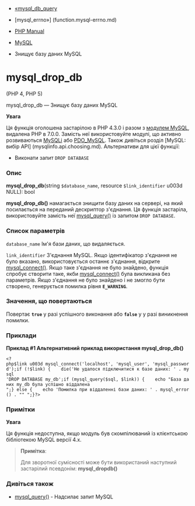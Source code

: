 - [«mysql_db_query](function.mysql-db-query.md)
- [mysql_errno»] (function.mysql-errno.md)

- [PHP Manual](index.md)
- [MySQL](ref.mysql.md)
- Знищує базу даних MySQL

# mysql_drop_db

(PHP 4, PHP 5)

mysql_drop_db — Знищує базу даних MySQL

**Увага**

Ця функція оголошена застарілою в PHP 4.3.0 і разом з [модулем
MySQL](book.mysql.md), видалена PHP в 7.0.0. Замість неї використовуйте
модулі, що активно розвиваються [MySQLi](book.mysqli.md) або
[PDO_MySQL](ref.pdo-mysql.md). Також дивіться розділ [MySQL: вибір
API] (mysqlinfo.api.choosing.md). Альтернативи для цієї функції:

- Виконати запит `DROP DATABASE`

### Опис

**mysql_drop_db**(string `$database_name`, resource `$link_identifier` u003d
NULL): bool

**mysql_drop_db()** намагається знищити базу даних на сервері, на
який посилається на переданий дескриптор з'єднання. Ця функція
застаріла, використовуйте замість неї
[mysql_query()](function.mysql-query.md) із запитом `DROP DATABASE`.

### Список параметрів

`database_name`
Ім'я бази даних, що видаляється.

`link_identifier`
З'єднання MySQL. Якщо ідентифікатор з'єднання не було вказано,
використовується останнє з'єднання, відкрите
[mysql_connect()](function.mysql-connect.md). Якщо таке з'єднання не
було знайдено, функція спробує створити таке, якби
[mysql_connect()](function.mysql-connect.md) була викликана без
параметрів. Якщо з'єднання не було знайдено і не змогло бути створено,
генерується помилка рівня **`E_WARNING`**.

### Значення, що повертаються

Повертає **`true`** у разі успішного виконання або **`false`** у
у разі виникнення помилки.

### Приклади

**Приклад #1 Альтернативний приклад використання **mysql_drop_db()****

` <?php$link u003d mysql_connect('localhost', 'mysql_user', 'mysql_password');if (!$link) {    die('Не удалося підключитися к базе даних: ' . mysql 'DROP DATABASE my_db';if (mysql_query($sql, $link)) {    echo "База даних my_db була успішно віддалена
";} else {    echo 'Помилка при віддаленні бази даних: ' . mysql_error() . ""
";}?> `

### Примітки

**Увага**

Ця функція недоступна, якщо модуль був скомпілюваний із клієнтською
бібліотекою MySQL версії 4.x.

> **Примітка**:
>
> Для зворотної сумісності може бути використаний наступний застарілий
> псевдонім: **mysql_dropdb()**

### Дивіться також

- [mysql_query()](function.mysql-query.md) - Надсилає запит MySQL
